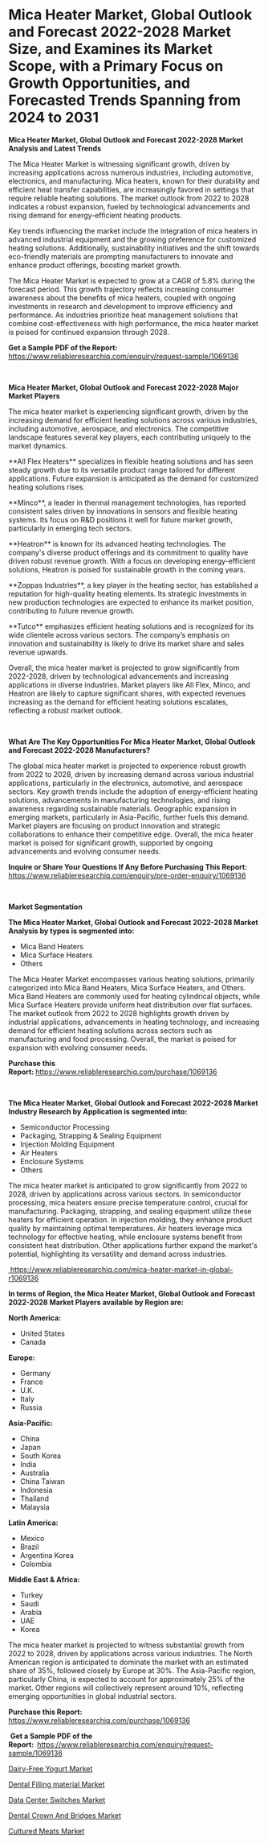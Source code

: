 <p><h1>Mica Heater Market, Global Outlook and Forecast 2022-2028 Market Size, and Examines its Market Scope, with a Primary Focus on Growth Opportunities, and Forecasted Trends Spanning from 2024 to 2031</h1></p><p><strong>Mica Heater Market, Global Outlook and Forecast 2022-2028 Market Analysis and Latest Trends</strong></p>
<p><p>The Mica Heater Market is witnessing significant growth, driven by increasing applications across numerous industries, including automotive, electronics, and manufacturing. Mica heaters, known for their durability and efficient heat transfer capabilities, are increasingly favored in settings that require reliable heating solutions. The market outlook from 2022 to 2028 indicates a robust expansion, fueled by technological advancements and rising demand for energy-efficient heating products.</p><p>Key trends influencing the market include the integration of mica heaters in advanced industrial equipment and the growing preference for customized heating solutions. Additionally, sustainability initiatives and the shift towards eco-friendly materials are prompting manufacturers to innovate and enhance product offerings, boosting market growth.</p><p>The Mica Heater Market is expected to grow at a CAGR of 5.8% during the forecast period. This growth trajectory reflects increasing consumer awareness about the benefits of mica heaters, coupled with ongoing investments in research and development to improve efficiency and performance. As industries prioritize heat management solutions that combine cost-effectiveness with high performance, the mica heater market is poised for continued expansion through 2028.</p></p>
<p><strong>Get a Sample PDF of the Report:&nbsp;</strong> <a href="https://www.reliableresearchiq.com/enquiry/request-sample/1069136">https://www.reliableresearchiq.com/enquiry/request-sample/1069136</a></p>
<p>&nbsp;</p>
<p><strong>Mica Heater Market, Global Outlook and Forecast 2022-2028 Major Market Players</strong></p>
<p><p>The mica heater market is experiencing significant growth, driven by the increasing demand for efficient heating solutions across various industries, including automotive, aerospace, and electronics. The competitive landscape features several key players, each contributing uniquely to the market dynamics.</p><p>**All Flex Heaters** specializes in flexible heating solutions and has seen steady growth due to its versatile product range tailored for different applications. Future expansion is anticipated as the demand for customized heating solutions rises.</p><p>**Minco**, a leader in thermal management technologies, has reported consistent sales driven by innovations in sensors and flexible heating systems. Its focus on R&D positions it well for future market growth, particularly in emerging tech sectors.</p><p>**Heatron** is known for its advanced heating technologies. The company's diverse product offerings and its commitment to quality have driven robust revenue growth. With a focus on developing energy-efficient solutions, Heatron is poised for sustainable growth in the coming years.</p><p>**Zoppas Industries**, a key player in the heating sector, has established a reputation for high-quality heating elements. Its strategic investments in new production technologies are expected to enhance its market position, contributing to future revenue growth.</p><p>**Tutco** emphasizes efficient heating solutions and is recognized for its wide clientele across various sectors. The company’s emphasis on innovation and sustainability is likely to drive its market share and sales revenue upwards.</p><p>Overall, the mica heater market is projected to grow significantly from 2022-2028, driven by technological advancements and increasing applications in diverse industries. Market players like All Flex, Minco, and Heatron are likely to capture significant shares, with expected revenues increasing as the demand for efficient heating solutions escalates, reflecting a robust market outlook.</p></p>
<p>&nbsp;</p>
<p><strong>What Are The Key Opportunities For Mica Heater Market, Global Outlook and Forecast 2022-2028 Manufacturers?</strong></p>
<p><p>The global mica heater market is projected to experience robust growth from 2022 to 2028, driven by increasing demand across various industrial applications, particularly in the electronics, automotive, and aerospace sectors. Key growth trends include the adoption of energy-efficient heating solutions, advancements in manufacturing technologies, and rising awareness regarding sustainable materials. Geographic expansion in emerging markets, particularly in Asia-Pacific, further fuels this demand. Market players are focusing on product innovation and strategic collaborations to enhance their competitive edge. Overall, the mica heater market is poised for significant growth, supported by ongoing advancements and evolving consumer needs.</p></p>
<p><strong>Inquire or Share Your Questions If Any Before Purchasing This Report:</strong> <a href="https://www.reliableresearchiq.com/enquiry/pre-order-enquiry/1069136">https://www.reliableresearchiq.com/enquiry/pre-order-enquiry/1069136</a></p>
<p>&nbsp;</p>
<p><strong>Market Segmentation</strong></p>
<p><strong>The Mica Heater Market, Global Outlook and Forecast 2022-2028 Market Analysis by types is segmented into:</strong></p>
<p><ul><li>Mica Band Heaters</li><li>Mica Surface Heaters</li><li>Others</li></ul></p>
<p><p>The Mica Heater Market encompasses various heating solutions, primarily categorized into Mica Band Heaters, Mica Surface Heaters, and Others. Mica Band Heaters are commonly used for heating cylindrical objects, while Mica Surface Heaters provide uniform heat distribution over flat surfaces. The market outlook from 2022 to 2028 highlights growth driven by industrial applications, advancements in heating technology, and increasing demand for efficient heating solutions across sectors such as manufacturing and food processing. Overall, the market is poised for expansion with evolving consumer needs.</p></p>
<p><strong>Purchase this Report:&nbsp;</strong><a href="https://www.reliableresearchiq.com/purchase/1069136">https://www.reliableresearchiq.com/purchase/1069136</a></p>
<p>&nbsp;</p>
<p><strong>The Mica Heater Market, Global Outlook and Forecast 2022-2028 Market Industry Research by Application is segmented into:</strong></p>
<p><ul><li>Semiconductor Processing</li><li>Packaging, Strapping & Sealing Equipment</li><li>Injection Molding Equipment</li><li>Air Heaters</li><li>Enclosure Systems</li><li>Others</li></ul></p>
<p><p>The mica heater market is anticipated to grow significantly from 2022 to 2028, driven by applications across various sectors. In semiconductor processing, mica heaters ensure precise temperature control, crucial for manufacturing. Packaging, strapping, and sealing equipment utilize these heaters for efficient operation. In injection molding, they enhance product quality by maintaining optimal temperatures. Air heaters leverage mica technology for effective heating, while enclosure systems benefit from consistent heat distribution. Other applications further expand the market's potential, highlighting its versatility and demand across industries.</p></p>
<p><a href="https://www.reliableresearchiq.com/mica-heater-market-in-global-r1069136">&nbsp;https://www.reliableresearchiq.com/mica-heater-market-in-global-r1069136</a></p>
<p><strong>In terms of Region, the Mica Heater Market, Global Outlook and Forecast 2022-2028 Market Players available by Region are:</strong></p>
<p>
    <p> <strong> North America: </strong>
        <ul>
            <li>United States</li>
            <li>Canada</li>
        </ul>
        </p> 
    <p> <strong> Europe: </strong>
        <ul>
            <li>Germany</li>
            <li>France</li>
            <li>U.K.</li>
            <li>Italy</li>
            <li>Russia</li>
        </ul>
        </p> 
    <p> <strong> Asia-Pacific: </strong>
        <ul>
            <li>China</li>
            <li>Japan</li>
            <li>South Korea</li>
            <li>India</li>
            <li>Australia</li>
            <li>China Taiwan</li>
            <li>Indonesia</li>
            <li>Thailand</li>
            <li>Malaysia</li>
        </ul>
        </p> 
    <p> <strong> Latin America: </strong>
        <ul>
            <li>Mexico</li>
            <li>Brazil</li>
            <li>Argentina Korea</li>
            <li>Colombia</li>
        </ul>
        </p> 
    <p> <strong> Middle East & Africa: </strong>
        <ul>
            <li>Turkey</li>
            <li>Saudi</li>
            <li>Arabia</li>
            <li>UAE</li>
            <li>Korea</li>
        </ul>
    </p>
    </p>
<p><p>The mica heater market is projected to witness substantial growth from 2022 to 2028, driven by applications across various industries. The North American region is anticipated to dominate the market with an estimated share of 35%, followed closely by Europe at 30%. The Asia-Pacific region, particularly China, is expected to account for approximately 25% of the market. Other regions will collectively represent around 10%, reflecting emerging opportunities in global industrial sectors.</p></p>
<p><strong>Purchase this Report: </strong><a href="https://www.reliableresearchiq.com/purchase/1069136">https://www.reliableresearchiq.com/purchase/1069136</a></p>
<p>&nbsp;<strong>Get a Sample PDF of the Report:&nbsp;&nbsp;</strong><a href="https://www.reliableresearchiq.com/enquiry/request-sample/1069136">https://www.reliableresearchiq.com/enquiry/request-sample/1069136</a></p>
<p><strong></strong></p>
<p><p><a href="https://www.linkedin.com/pulse/dairy-free-yogurt-market-forecast-global-trends-analysis-5yole?trackingId=uyI4NEfHRUCjE%2BYgegv5zA%3D%3D">Dairy-Free Yogurt Market</a></p><p><a href="https://www.linkedin.com/pulse/exploring-dental-filling-material-market-dynamics-revenue-sgwac?trackingId=iNw80f6KT266C05Zd50iPA%3D%3D">Dental Filling material Market</a></p><p><a href="https://www.linkedin.com/pulse/data-center-switches-market-essentials-key-players-demand-i5nye?trackingId=1EAIdcEuQveYBStyIAus4g%3D%3D">Data Center Switches Market</a></p><p><a href="https://www.linkedin.com/pulse/global-dental-crown-bridges-market-size-share-analysis-tzo4c?trackingId=9Kmp3YbsRZCupaOw6rGAaw%3D%3D">Dental Crown And Bridges Market</a></p><p><a href="https://www.linkedin.com/pulse/cultured-meats-subpoenas-ybeqe?trackingId=cJishn5RRnyWssvYU6AWnQ%3D%3D">Cultured Meats Market</a></p></p>